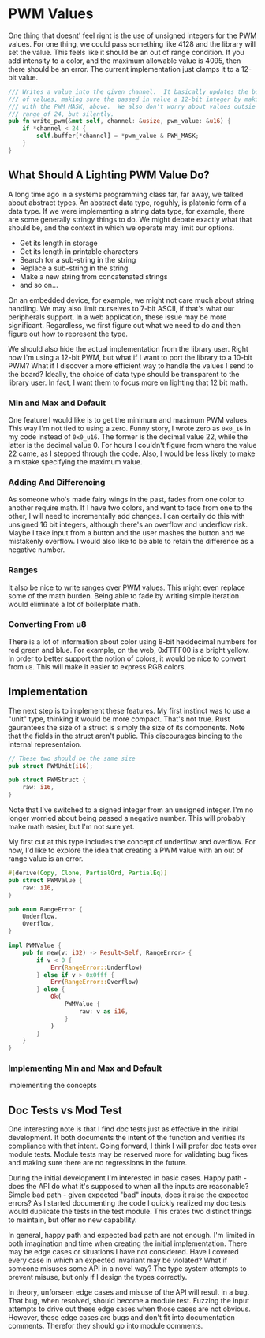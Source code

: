 # PWM Values
One thing that doesnt' feel right is the use of unsigned integers for the PWM values.
For one thing, we could pass something like 4128 and the library will set the value.
This feels like it should be an out of range condition.
If you add intensity to a color, and the maximum allowable value is 4095, then there should be an error.
The current implementation just clamps it to a 12-bit value.

```rust
/// Writes a value into the given channel.  It basically updates the buffer
/// of values, making sure the passed in value a 12-bit integer by making it
/// with the PWM_MASK, above.  We also don't worry about values outsie the
/// range of 24, but silently.
pub fn write_pwm(&mut self, channel: &usize, pwm_value: &u16) {
    if *channel < 24 {
        self.buffer[*channel] = *pwm_value & PWM_MASK;
    }
}

```

## What Should A Lighting PWM Value Do?
A long time ago in a systems programming class far, far away, we talked about abstract types.
An abstract data type, roguhly, is platonic form of a data type.
If we were implementing a string data type, for example, there are some generally stringy things to do.
We might debate exactly what that should be, and the context in which we operate may limit our options.

* Get its length in storage
* Get its length in printable characters
* Search for a sub-string in the string
* Replace a sub-string in the string
* Make a new string from concatenated strings
* and so on...

On an embedded device, for example, we might not care much about string handling.
We may also limit ourselves to 7-bit ASCII, if that's what our peripherals support.
In a web application, these issue may be more significant.
Regardless, we first figure out what we need to do and then figure out how to represent the type.

We should also hide the actual implementation from the library user.
Right now I'm using a 12-bit PWM, but what if I want to port the library to a 10-bit PWM?
What if I discover a more efficient way to handle the values I send to the board?
Ideally, the choice of data type should be transparent to the library user.
In fact, I want them to focus more on lighting that 12 bit math.

### Min and Max and Default
One feature I would like is to get the minimum and maximum PWM values.
This way I'm not tied to using a zero.
Funny story, I wrote zero as `0x0_16` in my code instead of `0x0_u16`.
The former is the decimal value 22, while the latter is the decimal value 0.
For hours I couldn't figure from where the value 22 came, as I stepped through the code.
Also, I would be less likely to make a mistake specifying the maximum value.

### Adding And Differencing
As someone who's made fairy wings in the past, fades from one color to another require math.
If I have two colors, and want to fade from one to the other, I will need to incrementally add changes.
I can certaily do this with unsigned 16 bit integers, although there's an overflow and underflow risk.
Maybe I take input from a button and the user mashes the button and we mistakenly overflow.
I would also like to be able to retain the difference as a negative number.

### Ranges
It also be nice to write ranges over PWM values.
This might even replace some of the math burden.
Being able to fade by writing simple iteration would eliminate a lot of boilerplate math.

### Converting From u8
There is a lot of information about color using 8-bit hexidecimal numbers for red green and blue.
For example, on the web, 0xFFFF00 is a bright yellow.
In order to better support the notion of colors, it would be nice to convert from `u8`.
This will make it easier to express RGB colors.

## Implementation
The next step is to implement these features.
My first instinct was to use a "unit" type, thinking it would be more compact.
That's not true.
Rust gaurantees the size of a struct is simply the size of its components.
Note that the fields in the struct aren't public.
This discourages binding to the internal representaion.

```rust
// These two should be the same size
pub struct PWMUnit(i16);

pub struct PWMStruct {
    raw: i16,
}
```

Note that I've switched to a signed integer from an unsigned integer.
I'm no longer worried about being passed a negative number.
This will probably make math easier, but I'm not sure yet.

My first cut at this type includes the concept of underflow and overflow.
For now, I'd like to explore the idea that creating a PWM value with an out of range value is an error.

```rust
#[derive(Copy, Clone, PartialOrd, PartialEq)]
pub struct PWMValue {
    raw: i16,
}

pub enum RangeError {
    Underflow,
    Overflow,
}

impl PWMValue {
    pub fn new(v: i32) -> Result<Self, RangeError> {
        if v < 0 {
            Err(RangeError::Underflow)
        } else if v > 0x0fff {
            Err(RangeError::Overflow)
        } else {
            Ok(
                PWMValue {
                    raw: v as i16,
                }
            )
        }
    }
}
```

### Implementing Min and Max and Default
implementing the concepts 

## Doc Tests vs Mod Test
One interesting note is that I find doc tests just as effective in the initial development.
It both documents the intent of the function and verifies its compliance with that intent.
Going forward, I think I will prefer doc tests over module tests.
Module tests may be reserved more for validating bug fixes and making sure there are no regressions in the future.

During the initial development I'm interested in basic cases.
Happy path - does the API do what it's supposed to when all the inputs are reasonable?
Simple bad path - given expected "bad" inputs, does it raise the expected errors?
As I started documenting the code I quickly realized my doc tests would duplicate the tests in the test module.
This crates two distinct things to maintain, but offer no new capability.

In general, happy path and expected bad path are not enough.
I'm limited in both imagination and time when creating the initial implementation.
There may be edge cases or situations I have not considered.
Have I covered every case in which an expected invariant may be violated?
What if someone misuses some API in a novel way?
The type system attempts to prevent misuse, but only if I design the types correctly.

In theory, unforseen edge cases and misuse of the API will result in a bug.
That bug, when resolved, should become a module test.
Fuzzing the input attempts to drive out these edge cases when those cases are not obvious.
However, these edge cases are bugs and don't fit into documentation comments.
Therefor they should go into module comments.
